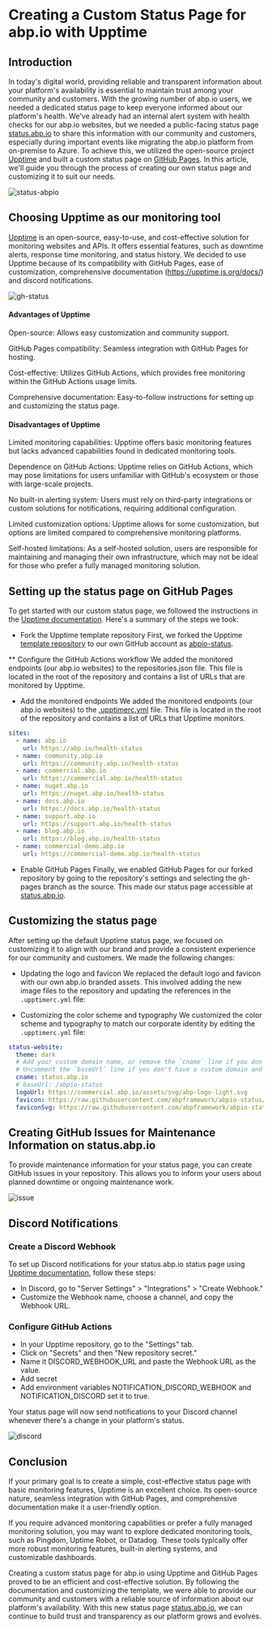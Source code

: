 # Creating a Custom Status Page for abp.io with Upptime

## Introduction

In today's digital world, providing reliable and transparent information about your platform's availability is essential to maintain trust among your community and customers. With the growing number of abp.io users, we needed a dedicated status page to keep everyone informed about our platform's health. We've already had an internal alert system with health checks for our abp.io websites, but we needed a public-facing status page [status.abp.io](https://status.abp.io/) to share this information with our community and customers, especially during important events like migrating the abp.io platform from on-premise to Azure. To achieve this, we utilized the open-source project [Upptime](https://upptime.js.org/) and built a custom status page on [GitHub Pages](https://pages.github.com/). In this article, we'll guide you through the process of creating our own status page and customizing it to suit our needs.

![status-abpio](./images/status-abpio.png)

## Choosing Upptime as our monitoring tool
[Upptime](https://github.com/upptime/upptime) is an open-source, easy-to-use, and cost-effective solution for monitoring websites and APIs. It offers essential features, such as downtime alerts, response time monitoring, and status history. We decided to use Upptime because of its compatibility with GitHub Pages, ease of customization, comprehensive documentation (https://upptime.js.org/docs/) and discord notifications.

![gh-status](./images/gh-status.png)

#### Advantages of Upptime
Open-source: Allows easy customization and community support.

GitHub Pages compatibility: Seamless integration with GitHub Pages for hosting.

Cost-effective: Utilizes GitHub Actions, which provides free monitoring within the GitHub Actions usage limits.

Comprehensive documentation: Easy-to-follow instructions for setting up and customizing the status page.

#### Disadvantages of Upptime
Limited monitoring capabilities: Upptime offers basic monitoring features but lacks advanced capabilities found in dedicated monitoring tools.

Dependence on GitHub Actions: Upptime relies on GitHub Actions, which may pose limitations for users unfamiliar with GitHub's ecosystem or those with large-scale projects.

No built-in alerting system: Users must rely on third-party integrations or custom solutions for notifications, requiring additional configuration.

Limited customization options: Upptime allows for some customization, but options are limited compared to comprehensive monitoring platforms.

Self-hosted limitations: As a self-hosted solution, users are responsible for maintaining and managing their own infrastructure, which may not be ideal for those who prefer a fully managed monitoring solution.


## Setting up the status page on GitHub Pages
To get started with our custom status page, we followed the instructions in the [Upptime documentation](https://upptime.js.org/docs/). Here's a summary of the steps we took:

* Fork the Upptime template repository
First, we forked the Upptime [template repository](https://github.com/upptime/upptime) to our own GitHub account as [abpio-status](https://github.com/abpframework/abpio-status).

** Configure the GitHub Actions workflow
We added the monitored endpoints (our abp.io websites) to the repositories.json file. This file is located in the root of the repository and contains a list of URLs that are monitored by Upptime.

* Add the monitored endpoints
We added the monitored endpoints (our abp.io websites) to the [.upptimerc.yml](https://github.com/abpframework/abpio-status/blob/master/.upptimerc.yml) file. This file is located in the root of the repository and contains a list of URLs that Upptime monitors.

```yaml
sites:
  - name: abp.io
    url: https://abp.io/health-status
  - name: community.abp.io
    url: https://community.abp.io/health-status
  - name: commercial.abp.io
    url: https://commercial.abp.io/health-status
  - name: nuget.abp.io
    url: https://nuget.abp.io/health-status
  - name: docs.abp.io
    url: https://docs.abp.io/health-status
  - name: support.abp.io
    url: https://support.abp.io/health-status
  - name: blog.abp.io
    url: https://blog.abp.io/health-status
  - name: commercial-demo.abp.io
    url: https://commercial-demo.abp.io/health-status
```
* Enable GitHub Pages
Finally, we enabled GitHub Pages for our forked repository by going to the repository's settings and selecting the gh-pages branch as the source. This made our status page accessible at [status.abp.io](https://status.abp.io/).

## Customizing the status page

After setting up the default Upptime status page, we focused on customizing it to align with our brand and provide a consistent experience for our community and customers. We made the following changes:

* Updating the logo and favicon
We replaced the default logo and favicon with our own abp.io branded assets. This involved adding the new image files to the repository and updating the references in the `.upptimerc.yml` file:

* Customizing the color scheme and typography
We customized the color scheme and typography to match our corporate identity by editing the `.upptimerc.yml` file:

```yaml
status-website:
  theme: dark
  # Add your custom domain name, or remove the `cname` line if you don't have a domain
  # Uncomment the `baseUrl` line if you don't have a custom domain and add your repo name there
  cname: status.abp.io
  # baseUrl: /abpio-status
  logoUrl: https://commercial.abp.io/assets/svg/abp-logo-light.svg
  favicon: https://raw.githubusercontent.com/abpframework/abpio-status/master/assets/abp-logo-without-text.svg
  faviconSvg: https://raw.githubusercontent.com/abpframework/abpio-status/master/assets/abp-logo-without-text.svg
```
## Creating GitHub Issues for Maintenance Information on status.abp.io 

To provide maintenance information for your status page, you can create GitHub issues in your repository. This allows you to inform your users about planned downtime or ongoing maintenance work.

![issue](./images/issue.png)

## Discord Notifications 

### Create a Discord Webhook

To set up Discord notifications for your status.abp.io status page using [Upptime documentation](https://upptime.js.org/docs/notifications#discord), follow these steps:

* In Discord, go to "Server Settings" > "Integrations" > "Create Webhook."
* Customize the Webhook name, choose a channel, and copy the Webhook URL.

### Configure GitHub Actions
* In your Upptime repository, go to the "Settings" tab.
* Click on "Secrets" and then "New repository secret."
* Name it DISCORD_WEBHOOK_URL and paste the Webhook URL as the value.
* Add secret
* Add environment variables NOTIFICATION_DISCORD_WEBHOOK and NOTIFICATION_DISCORD set it to true.

Your status page will now send notifications to your Discord channel whenever there's a change in your platform's status.

![discord](./images/discord.png)


## Conclusion
If your primary goal is to create a simple, cost-effective status page with basic monitoring features, Upptime is an excellent choice. Its open-source nature, seamless integration with GitHub Pages, and comprehensive documentation make it a user-friendly option.

If you require advanced monitoring capabilities or prefer a fully managed monitoring solution, you may want to explore dedicated monitoring tools, such as Pingdom, Uptime Robot, or Datadog. These tools typically offer more robust monitoring features, built-in alerting systems, and customizable dashboards.

Creating a custom status page for abp.io using Upptime and GitHub Pages proved to be an efficient and cost-effective solution. By following the documentation and customizing the template, we were able to provide our community and customers with a reliable source of information about our platform's availability. With this new status page [status.abp.io](https://status.abp.io/), we can continue to build trust and transparency as our platform grows and evolves.
